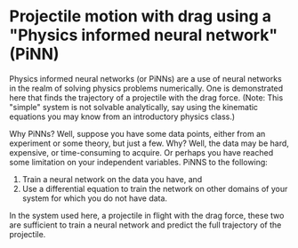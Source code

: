 # Projectile motion with drag using a "Physics informed neural network" (PiNN)

Physics informed neural networks (or PiNNs) are a use of neural networks in the realm of solving physics problems numerically. One is demonstrated here that finds the trajectory of a projectile with the drag force.  (Note: This "simple" system is not solvable analytically, say using the kinematic equations you may know from an introductory physics class.)

Why PiNNs? Well, suppose you have some data points, either from an experiment or some theory, but just a few. Why? Well, the data may be hard, expensive, or time-consuming to acquire. Or perhaps you have reached some limitation on your independent variables.  PiNNS to the following:

 1. Train a neural network on the data you have, and
 1. Use a differential equation to train the network on other domains of your system for which you do not have data.

In the system used here, a projectile in flight with the drag force, these two are sufficient to train a neural network and predict the full trajectory of the projectile.
